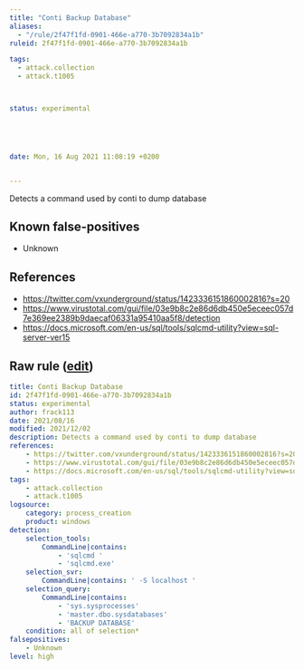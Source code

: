 ```yaml
---
title: "Conti Backup Database"
aliases:
  - "/rule/2f47f1fd-0901-466e-a770-3b7092834a1b"
ruleid: 2f47f1fd-0901-466e-a770-3b7092834a1b

tags:
  - attack.collection
  - attack.t1005



status: experimental





date: Mon, 16 Aug 2021 11:08:19 +0200


---
```


Detects a command used by conti to dump database

<!--more-->


## Known false-positives

* Unknown



## References

* https://twitter.com/vxunderground/status/1423336151860002816?s=20
* https://www.virustotal.com/gui/file/03e9b8c2e86d6db450e5eceec057d7e369ee2389b9daecaf06331a95410aa5f8/detection
* https://docs.microsoft.com/en-us/sql/tools/sqlcmd-utility?view=sql-server-ver15


## Raw rule ([edit](https://github.com/SigmaHQ/sigma/edit/master/rules/windows/process_creation/proc_creation_win_coti_sqlcmd.yml))
```yaml
title: Conti Backup Database
id: 2f47f1fd-0901-466e-a770-3b7092834a1b
status: experimental
author: frack113
date: 2021/08/16
modified: 2021/12/02
description: Detects a command used by conti to dump database 
references:
    - https://twitter.com/vxunderground/status/1423336151860002816?s=20 #the leak info not the files itself 
    - https://www.virustotal.com/gui/file/03e9b8c2e86d6db450e5eceec057d7e369ee2389b9daecaf06331a95410aa5f8/detection
    - https://docs.microsoft.com/en-us/sql/tools/sqlcmd-utility?view=sql-server-ver15
tags:
    - attack.collection
    - attack.t1005
logsource:
    category: process_creation
    product: windows
detection:
    selection_tools:
        CommandLine|contains:
            - 'sqlcmd '
            - 'sqlcmd.exe'
    selection_svr:
        CommandLine|contains: ' -S localhost '
    selection_query:
        CommandLine|contains:
            - 'sys.sysprocesses'
            - 'master.dbo.sysdatabases'
            - 'BACKUP DATABASE'
    condition: all of selection*
falsepositives:
    - Unknown
level: high

```
